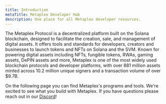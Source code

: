 ```yaml
---
title: Introduction
metaTitle: Metaplex Developer Hub
description: One place for all Metaplex developer resources.
---
```


The Metaplex Protocol is a decentralized platform built on the Solana blockchain, designed to facilitate the creation, sale, and management of digital assets. It offers tools and standards for developers, creators and businesses to launch tokens and NFTs on Solana and the SVM. Known for powering digital assets including NFTs, fungible tokens, RWAs, gaming assets, DePIN assets and more, Metaplex is one of the most widely used blockchain protocols and developer platforms, with over 881 million assets minted across 10.2 million unique signers and a transaction volume of over $9.7B.

On the following page you can find Metaplex's programs and tools. We're excited to see what you build with Metaplex. If you have questions please reach out in our [Discord](https://discord.com/invite/metaplex)!
